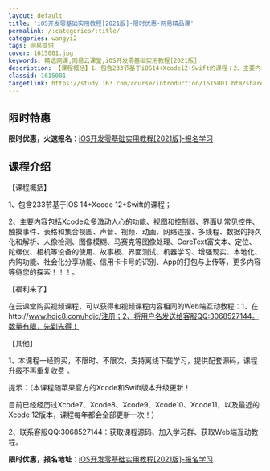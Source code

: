```yaml
---
layout: default
title: 'iOS开发零基础实用教程[2021版]-限时优惠-网易精品课'
permalink: /:categories/:title/
categories: wangyi2
tags: 网易提供
cover: 1615001.jpg
keywords: 精选网课,网易云课堂,iOS开发零基础实用教程[2021版]
description: 【课程概括】1、包含233节基于iOS14+Xcode12+Swift的课程；2、主要内容包括Xcode众多激动人心的功
classid: 1615001
targetlink: https://study.163.com/course/introduction/1615001.htm?share=1&shareId=1025206652&utm_campaign=share&utm_medium=iphoneShare&utm_source=&utm_u=1025206652
---
```


## 限时特惠

**限时优惠，火速报名**：[iOS开发零基础实用教程[2021版]-报名学习](https://study.163.com/course/introduction/1615001.htm?share=1&shareId=1025206652&utm_campaign=share&utm_medium=iphoneShare&utm_source=&utm_u=1025206652)

## 课程介绍

【课程概括】

1、包含233节基于iOS 14+Xcode 12+Swift的课程；

2、主要内容包括Xcode众多激动人心的功能、视图和控制器、界面UI常见控件、触摸事件、表格和集合视图、声音、视频、动画、网络连接、多线程、数据的持久化和解析、人像检测、图像模糊、马赛克等图像处理、CoreText富文本、定位、陀螺仪、相机等设备的使用、故事板、界面测试、机器学习、增强现实、本地化、内购功能、社会化分享功能、信用卡卡号的识别、App的打包与上传等，更多内容等待您的探索！！！。



【福利来了】

在云课堂购买视频课程，可以获得和视频课程内容相同的Web端互动教程：1、在http://www.hdjc8.com/hdjc/注册；2、将用户名发送给客服QQ:3068527144。数量有限，先到先得！



【其他】

1、本课程一经购买，不限时、不限次，支持离线下载学习，提供配套源码，课程升级不再重复收费 。

提示：（本课程随苹果官方的Xcode和Swift版本升级更新！

目前已经经历过Xcode7、Xcode8、Xcode9、Xcode10、Xcode11，以及最近的Xcode 12版本，课程每年都会全部更新一次！）



2、联系客服QQ:3068527144：获取课程源码、加入学习群、获取Web端互动教程。

**限时优惠，报名地址**：[iOS开发零基础实用教程[2021版]-报名学习](https://study.163.com/course/introduction/1615001.htm?share=1&shareId=1025206652&utm_campaign=share&utm_medium=iphoneShare&utm_source=&utm_u=1025206652)

